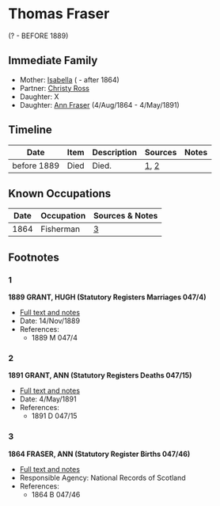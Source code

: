 ﻿---
layout: person
subject_key: i39286288
permalink: /people/i39286288
---

# Thomas Fraser
(? - BEFORE 1889)

## Immediate Family

* Mother: [Isabella](./@41136024@-isabella-b-d1864.md) ( - after 1864)
* Partner: [Christy Ross](./@37144832@-christy-ross-b-d.md)
* Daughter: X
* Daughter: [Ann Fraser](./@83535990@-ann-fraser-b1864-8-4-d1891-5-4.md) (4/Aug/1864 - 4/May/1891)

## Timeline

Date | Item | Description | Sources | Notes
---|---|---|---|---
before 1889 | Died | Died. | [1](#1), [2](#2) | 

## Known Occupations

Date | Occupation | Sources & Notes
---|---|---
1864 | Fisherman | [3](#3)

## Footnotes

### 1

**1889 GRANT, HUGH (Statutory Registers Marriages 047/4)**

* [Full text and notes](../sources/@28842912@-1889-grant,-hugh-statutory-registers-marriages-047-4-.md)
* Date: 14/Nov/1889
* References: 
  * 1889 M 047/4

### 2

**1891 GRANT, ANN (Statutory Registers Deaths 047/15)**

* [Full text and notes](../sources/@41184548@-1891-grant,-ann-statutory-registers-deaths-047-15-.md)
* Date: 4/May/1891
* References: 
  * 1891 D 047/15

### 3

**1864 FRASER, ANN (Statutory Register Births 047/46)**

* [Full text and notes](../sources/@72927227@-1864-fraser,-ann-statutory-register-births-047-46-.md)
* Responsible Agency: National Records of Scotland
* References: 
  * 1864 B 047/46

